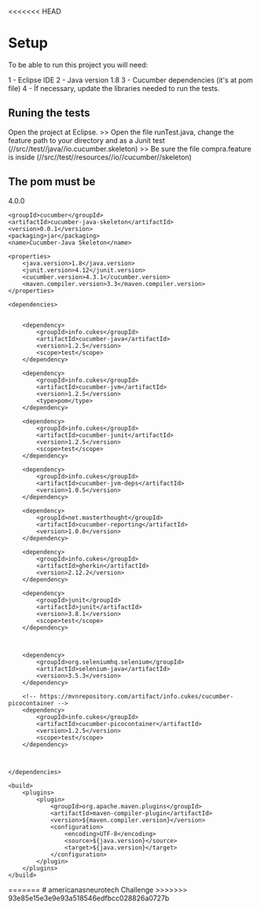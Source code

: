<<<<<<< HEAD
# Setup

To be able to run this project you will need:

1 - Eclipse IDE
2 - Java version 1.8
3 - Cucumber dependencies (it's at pom file)
4 - Íf necessary, update the libraries needed to run the tests.

## Runing the tests

Open the project at Eclipse.
     >> Open the file runTest.java, change the feature path to your directory and as a Junit test (//src//test//java//io.cucumber.skeleton)
	 >> Be sure the file compra.feature is inside (//src//test//resources//io//cucumber//skeleton)
	 
	 
## The pom must be

<project xmlns="http://maven.apache.org/POM/4.0.0" xmlns:xsi="http://www.w3.org/2001/XMLSchema-instance"
         xsi:schemaLocation="http://maven.apache.org/POM/4.0.0 http://maven.apache.org/xsd/maven-4.0.0.xsd">
    <modelVersion>4.0.0</modelVersion>

    <groupId>cucumber</groupId>
    <artifactId>cucumber-java-skeleton</artifactId>
    <version>0.0.1</version>
    <packaging>jar</packaging>
    <name>Cucumber-Java Skeleton</name>

    <properties>
        <java.version>1.8</java.version>
        <junit.version>4.12</junit.version>
        <cucumber.version>4.3.1</cucumber.version>
        <maven.compiler.version>3.3</maven.compiler.version>
    </properties>

    <dependencies>
   

		<dependency>
			<groupId>info.cukes</groupId>
			<artifactId>cucumber-java</artifactId>
			<version>1.2.5</version>
			<scope>test</scope>
		</dependency>

		<dependency>
			<groupId>info.cukes</groupId>
			<artifactId>cucumber-jvm</artifactId>
			<version>1.2.5</version>
			<type>pom</type>
		</dependency>

		<dependency>
			<groupId>info.cukes</groupId>
			<artifactId>cucumber-junit</artifactId>
			<version>1.2.5</version>
			<scope>test</scope>
		</dependency>

		<dependency>
			<groupId>info.cukes</groupId>
			<artifactId>cucumber-jvm-deps</artifactId>
			<version>1.0.5</version>
		</dependency>

		<dependency>
			<groupId>net.masterthought</groupId>
			<artifactId>cucumber-reporting</artifactId>
			<version>1.0.0</version>
		</dependency>

		<dependency>
			<groupId>info.cukes</groupId>
			<artifactId>gherkin</artifactId>
			<version>2.12.2</version>
		</dependency>

		<dependency>
			<groupId>junit</groupId>
			<artifactId>junit</artifactId>
			<version>3.8.1</version>
			<scope>test</scope>
		</dependency>



		<dependency>
			<groupId>org.seleniumhq.selenium</groupId>
			<artifactId>selenium-java</artifactId>
			<version>3.5.3</version>
		</dependency>

		<!-- https://mvnrepository.com/artifact/info.cukes/cucumber-picocontainer -->
		<dependency>
			<groupId>info.cukes</groupId>
			<artifactId>cucumber-picocontainer</artifactId>
			<version>1.2.5</version>
			<scope>test</scope>
		</dependency>



	</dependencies>

    <build>
        <plugins>
            <plugin>
                <groupId>org.apache.maven.plugins</groupId>
                <artifactId>maven-compiler-plugin</artifactId>
                <version>${maven.compiler.version}</version>
                <configuration>
                    <encoding>UTF-8</encoding>
                    <source>${java.version}</source>
                    <target>${java.version}</target>
                </configuration>
            </plugin>
        </plugins>
    </build>
</project>
=======
# americanasneurotech
Challenge
>>>>>>> 93e85e15e3e9e93a518546edfbcc028826a0727b
